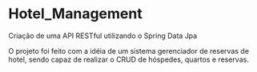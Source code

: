 # Hotel_Management

Criação de uma API RESTful utilizando o Spring Data Jpa

O projeto foi feito com a idéia de um sistema gerenciador de reservas de hotel, sendo capaz de realizar o CRUD de hóspedes, quartos e reservas.
